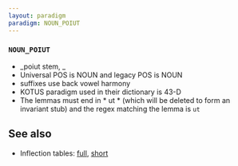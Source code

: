 ```yaml
---
layout: paradigm
paradigm: NOUN_POIUT
---
```

### ` NOUN_POIUT `

* _poiut stem, _
* Universal POS is NOUN and legacy POS is NOUN
* suffixes use back vowel harmony
* KOTUS paradigm used in their dictionary is 43-D
* The lemmas must end in * ut * (which will be deleted to form an invariant stub) and the regex matching the lemma is ` ut `

## See also

* Inflection tables: [full](gen/P/poiut.html), [short](gen/P/poiut_wikt.html)


